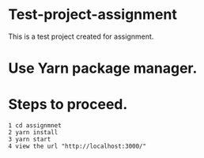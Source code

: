 # Test-project-assignment
This is a test project created for assignment.






# Use Yarn package manager.

# Steps to proceed.

    1 cd assignmnet
    2 yarn install
    3 yarn start
    4 view the url "http://localhost:3000/"
    


